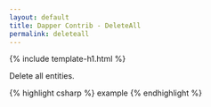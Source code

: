 ```yaml
---
layout: default
title: Dapper Contrib - DeleteAll
permalink: deleteall
---
```


{% include template-h1.html %}

Delete all entities.

{% highlight csharp %}
example
{% endhighlight %}
